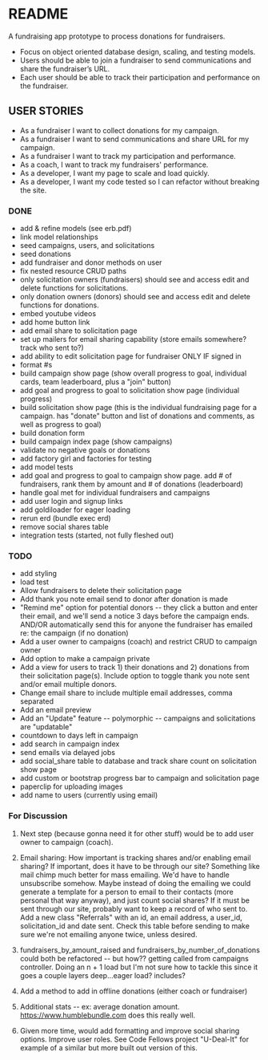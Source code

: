 # README
A fundraising app prototype to process donations for fundraisers.

* Focus on object oriented database design, scaling, and testing models.
* Users should be able to join a fundraiser to send communications and share the fundraiser’s URL.
* Each user should be able to track their participation and performance on the fundraiser.

## USER STORIES
* As a fundraiser I want to collect donations for my campaign.
* As a fundraiser I want to send communications and share URL for my campaign.
* As a fundraiser I want to track my participation and performance.
* As a coach, I want to track my fundraisers' performance.
* As a developer, I want my page to scale and load quickly.
* As a developer, I want my code tested so I can refactor without breaking the site.

### DONE
* add & refine models (see erb.pdf)
* link model relationships
* seed campaigns, users, and solicitations
* seed donations
* add fundraiser and donor methods on user
* fix nested resource CRUD paths
* only solicitation owners (fundraisers) should see and access edit and delete functions for solicitations.
* only donation owners (donors) should see and access edit and delete functions for donations.
* embed youtube videos
* add home button link
* add email share to solicitation page
* set up mailers for email sharing capability (store emails somewhere? track who sent to?)
* add ability to edit solicitation page for fundraiser ONLY IF signed in
* format #s
* build campaign show page (show overall progress to goal, individual cards, team leaderboard, plus a "join" button)
* add goal and progress to goal to solicitation show page (individual progress)
* build solicitation show page (this is the individual fundraising page for a campaign. has "donate" button and list of donations and comments, as well as progress to goal)
* build donation form
* build campaign index page (show campaigns)
* validate no negative goals or donations
* add factory girl and factories for testing
* add model tests
* add goal and progress to goal to campaign show page. add # of fundraisers, rank them by amount and # of donations (leaderboard)
* handle goal met for individual fundraisers and campaigns
* add user login and signup links
* add goldiloader for eager loading
* rerun erd (bundle exec erd)
* remove social shares table
* integration tests (started, not fully fleshed out)

### TODO
* add styling
* load test
* Allow fundraisers to delete their solicitation page
* Add thank you note email send to donor after donation is made
* "Remind me" option for potential donors -- they click a button and enter their email, and we'll send a notice 3 days before the campaign ends. AND/OR automatically send this for anyone the fundraiser has emailed re: the campaign (if no donation)
* Add a user owner to campaigns (coach) and restrict CRUD to campaign owner
* Add option to make a campaign private
* Add a view for users to track 1) their donations and 2) donations from their solicitation page(s). Include option to toggle thank you note sent and/or email multiple donors.
* Change email share to include multiple email addresses, comma separated
* Add an email preview
* Add an "Update" feature -- polymorphic -- campaigns and solicitations are "updatable"
* countdown to days left in campaign
* add search in campaign index
* send emails via delayed jobs
* add social_share table to database and track share count on solicitation show page
* add custom or bootstrap progress bar to campaign and solicitation page
* paperclip for uploading images
* add name to users (currently using email)

### For Discussion

1. Next step (because gonna need it for other stuff) would be to add user owner to campaign (coach).

2. Email sharing: How important is tracking shares and/or enabling email sharing? If important, does it have to be through our site? Something like mail chimp much better for mass emailing. We'd have to handle unsubscribe somehow. Maybe instead of doing the emailing we could generate a template for a person to email to their contacts (more personal that way anyway), and just count social shares? If it must be sent through our site, probably want to keep a record of who sent to. Add a new class "Referrals" with an id, an email address, a user_id, solicitation_id and date sent. Check this table before sending to make sure we're not emailing anyone twice, unless desired.

3. fundraisers_by_amount_raised and fundraisers_by_number_of_donations could both be refactored -- but how?? getting called from campaigns controller. Doing an n + 1 load but I'm not sure how to tackle this since it goes a couple layers deep...eager load? includes?

4. Add a method to add in offline donations (either coach or fundraiser)

5. Additional stats -- ex: average donation amount. https://www.humblebundle.com does this really well.

6. Given more time, would add formatting and improve social sharing options. Improve user roles. See Code Fellows project "U-Deal-It" for example of a similar but more built out version of this.
